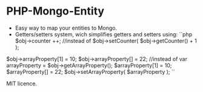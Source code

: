 PHP-Mongo-Entity
=========

* Easy way to map your entities to Mongo.
* Getters/setters system, wich simplifies getters and setters using:
``php
$obj->counter ++;
//instead of 
$obj->setCounter( $obj->getCounter() + 1 );

$obj->arrayProperty[1] = 10;
$obj->arrayProperty[]  = 22;
//instead of
var arrayProperty = $obj->getArrayProperty();
$arrayProperty[1] = 10;
$arrayProperty[]  = 22;
$obj->setArrayProperty( $arrayProperty );
``

MIT licence.